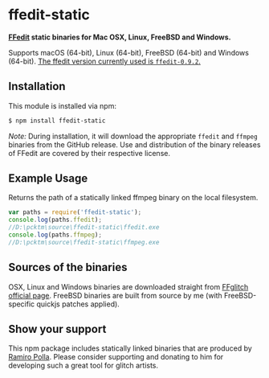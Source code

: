 # ffedit-static

**[FFedit](http://ffglitch.org/) static binaries for Mac OSX, Linux, FreeBSD and Windows.**

Supports macOS (64-bit), Linux (64-bit), FreeBSD (64-bit) and Windows (64-bit). [The ffedit version currently used is `ffedit-0.9.2`.](https://github.com/pcktm/ffedit-static/releases/tag/ffedit-0.9.2)

## Installation

This module is installed via npm:

``` bash
$ npm install ffedit-static
```

*Note:* During installation, it will download the appropriate `ffedit` and `ffmpeg` binaries from the GitHub release. Use and distribution of the binary releases of FFedit are covered by their respective license.

## Example Usage

Returns the path of a statically linked ffmpeg binary on the local filesystem.

``` js
var paths = require('ffedit-static');
console.log(paths.ffedit);
//D:\pcktm\source\ffedit-static\ffedit.exe
console.log(paths.ffmpeg);
//D:\pcktm\source\ffedit-static\ffmpeg.exe
```

## Sources of the binaries

OSX, Linux and Windows binaries are downloaded straight from [FFglitch official page](http://ffglitch.org/pub/bin/).
FreeBSD binaries are built from source by me (with FreeBSD-specific quickjs patches applied).

## Show your support
 
This npm package includes statically linked binaries that are produced by [Ramiro Polla](https://github.com/ramiropolla). Please consider supporting and donating to him for developing such a great tool for glitch artists.